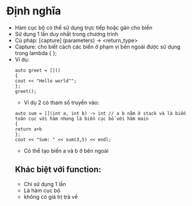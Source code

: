# Định nghĩa
- Hàm cục bộ có thể sử dụng trực tiếp hoặc gán cho biến
- Sử dụng 1 lần duy nhất trong chương trình
- Cú pháp: [capture] (parameters) -> <return_type>
- Capture: cho biết cách các biến ở phạm vi bên ngoài được sử dụng trong lambda
  {
  };
- Ví dụ:
  ```
  auto greet = []()
  {
  cout << "Hello world"";
  };
  greet();
  ```
  - Ví dụ 2 có tham số truyền vào:
  ```
  auto sum = [](int a, int b) -> int // a b nằm ở stack và là biến toàn cục với hàm nhưng là biến cục bố với hàm main
  {
  return a+b
  };
  cout << "Sum: " << sum(3,5) << endl;
  ```
  - Có thể tạo biến a và b ở bên ngoài
  ## Khác biệt với function:
  - Chỉ sử dụng 1 lần
  - Là hàm cục bộ
  - không có giá trị trả về
